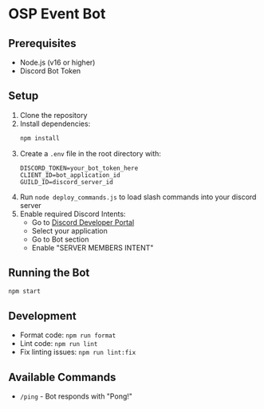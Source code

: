 # OSP Event Bot

## Prerequisites

- Node.js (v16 or higher)
- Discord Bot Token

## Setup

1. Clone the repository
2. Install dependencies:
   ```bash
   npm install
   ```
3. Create a `.env` file in the root directory with:
   ```
   DISCORD_TOKEN=your_bot_token_here
   CLIENT_ID=bot_application_id
   GUILD_ID=discord_server_id
   ```
4. Run `node deploy_commands.js` to load slash commands into your discord server
5. Enable required Discord Intents:
   - Go to [Discord Developer Portal](https://discord.com/developers/applications)
   - Select your application
   - Go to Bot section
   - Enable "SERVER MEMBERS INTENT"

## Running the Bot

```bash
npm start
```

## Development

- Format code: `npm run format`
- Lint code: `npm run lint`
- Fix linting issues: `npm run lint:fix`

## Available Commands

- `/ping` - Bot responds with "Pong!"
